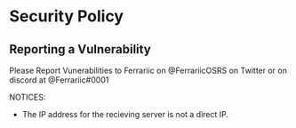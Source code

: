# Security Policy

## Reporting a Vulnerability

Please Report Vunerabilities to Ferrariic on @FerrariicOSRS on Twitter or on discord at @Ferrariic#0001

NOTICES:
- The IP address for the recieving server is not a direct IP. 
